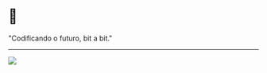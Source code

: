 # 💫
"Codificando o futuro, bit a bit."

---
[![](https://visitcount.itsvg.in/api?id=pietrorpedro&icon=0&color=12)](https://visitcount.itsvg.in)
